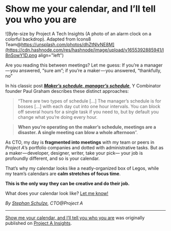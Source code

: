 # Show me your calendar, and I’ll tell you who you are

![Byte-size by Project A Tech Insights (A photo of an alarm clock on a colorful backdrop). Adapted from Icons8 Team@https://unsplash.com/photos/dhZtNlvNE8M](https://cdn.hashnode.com/res/hashnode/image/upload/v1655392885941/I8nSowY1D.png align="left")

Are you reading this between meetings? Let me guess: If you’re a manager — you answered, “sure am”; if you’re a maker — you answered, “thankfully, no”

In his classic post [***Maker’s schedule, manager’s schedule***](http://www.paulgraham.com/makersschedule.html), Y Combinator founder Paul Graham describes these distinct approaches:

> “There are two types of schedule \[…\] The manager’s schedule is for bosses \[…\] with each day cut into one hour intervals. You can block off several hours for a single task if you need to, but by default you change what you’re doing every hour.

> **When you’re operating on the maker’s schedule, meetings are a disaster. A single meeting can blow a whole afternoon**”.

As CTO, my day is **fragmented into meetings** with my team or peers in *Project A*’s portfolio companies and dotted with administrative tasks. But as a maker — developer, designer, writer, take your pick— your job is profoundly different, and so is your calendar.

That’s why my calendar looks like a neatly-organized box of Legos, while my team’s calendars are **calm stretches of focus time**.

**This is the only way they can be creative and do their job.**

What does your calendar look like? [Let me know!](https://www.linkedin.com/posts/stephan-schulze_management-maker-manager-activity-6926800753080561664-GR4g)

*By* [*Stephan Schulze*](https://medium.com/@stephan.schulze)*, CTO@Project A*

---

[Show me your calendar, and I’ll tell you who you are](https://insights.project-a.com/show-me-your-calendar-i-will-tell-you-who-you-are-d7f7b34b3392) was originally published on [Project A Insights](https://insights.project-a.com).